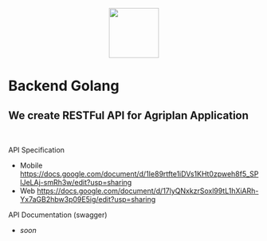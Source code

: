 <p align="center"><img src="https://media.giphy.com/media/RbDKaczqWovIugyJmW/giphy.gif" width="100"/></p>

# Backend Golang 
## We create RESTFul API for <b>Agriplan Application</b>

<br>

API Specification
- Mobile https://docs.google.com/document/d/1Ie89rtfte1iDVs1KHt0zpweh8f5_SPlJeLAj-smRh3w/edit?usp=sharing
- Web  https://docs.google.com/document/d/17lyQNxkzrSoxl99tL1hXiARh-Yx7aGB2hbw3p09E5ig/edit?usp=sharing

API Documentation (swagger)
- <i>soon</i>